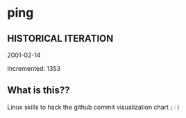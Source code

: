 # ping

## HISTORICAL ITERATION
2001-02-14

Incremented: 1353

## What is this?? 
Linux skills to hack the github commit visualization chart `;-)`
